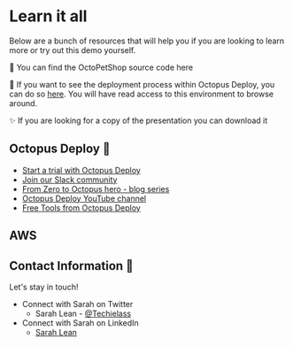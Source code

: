 
# Learn it all 

Below are a bunch of resources that will help you if you are looking to learn more or try out this demo yourself. 

🐶 You can find the OctoPetShop source code here 

🐙 If you want to see the deployment process within Octopus Deploy, you can do so [here](https://webinar.octopus.app/app#/Spaces-322/).  You will have read access to this environment to browse around. 

✨ If you are looking for a copy of the presentation you can download it 

## Octopus Deploy 🐙
- [Start a trial with Octopus Deploy](https://octopus.com/start?utm_campaign=awscloudformation&utm_medium=webinar&utm_source=sarah)
- [Join our Slack community](https://octopus.com/slack?utm_campaign=awscloudformation&utm_medium=webinar&utm_source=sarah) 
- [From Zero to Octopus hero - blog series](https://octopus.com/blog/zero-to-octopus-hero-part-1?utm_campaign=awscloudformation&utm_medium=webinar&utm_source=sarah)
- [Octopus Deploy YouTube channel](https://www.youtube.com/octopusdeploy)
- [Free Tools from Octopus Deploy](https://octopus.com/freetools?utm_campaign=superpowerscombine&utm_medium=event&utm_source=sarah)


## AWS


## Contact Information 👋

Let's stay in touch! 

- Connect with Sarah on Twitter
    - Sarah Lean - [@Techielass](https://twitter.com/techielass)
- Connect with Sarah on LinkedIn
    - [Sarah Lean](https://in.linkedin.com/in/sazlean)


